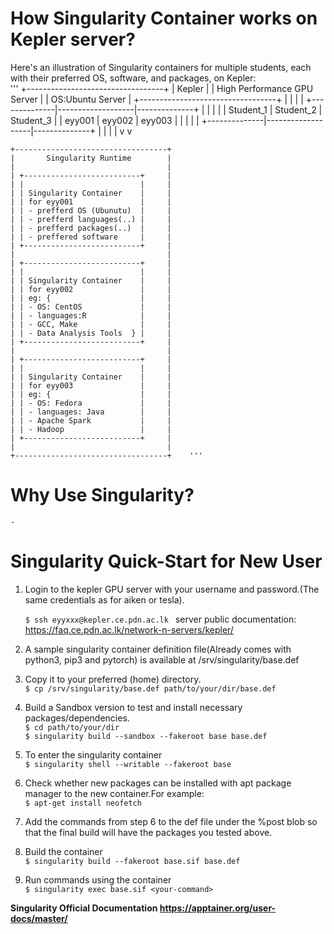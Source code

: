 # How Singularity Container works on Kepler server?

Here's an illustration of Singularity containers for multiple students, each with their preferred OS, software, and packages, on Kepler:\
'''
    +----------------------------------+
    |               Kepler             |
    |    High Performance GPU Server   |
    |          OS:Ubuntu Server        |
    +----------------------------------+
               |                   |
               |                   |
+--------------|-------------------|--------------+
|              |                   |              |
|   Student_1  |     Student_2     |   Student_3  |
|    eyy001    |      eyy002       |    eyy003    |
|              |                   |              |
+--------------|-------------------|--------------+
               |                   |
               |                   |
               v                   v

    +----------------------------------+
    |       Singularity Runtime        |
    |                                  |
    | +--------------------------+     |
    | |                          |     |
    | | Singularity Container    |     |
    | | for eyy001               |     |
    | | - prefferd OS (Ubunutu)  |     |
    | | - prefferd languages(..) |     |
    | | - prefferd packages(..)  |     |
    | | - preffered software     |     |
    | +--------------------------+     |
    |                                  |
    | +--------------------------+     |
    | |                          |     |
    | | Singularity Container    |     |
    | | for eyy002               |     |
    | | eg: {                    |     |
    | | - OS: CentOS             |     |
    | | - languages:R            |     |
    | | - GCC, Make              |     |
    | | - Data Analysis Tools  } |     |
    | +--------------------------+     |
    |                                  |
    | +--------------------------+     |
    | |                          |     |
    | | Singularity Container    |     |
    | | for eyy003               |     |
    | | eg: {                    |     |
    | | - OS: Fedora             |     |
    | | - languages: Java        |     |
    | | - Apache Spark           |     |
    | | - Hadoop                 |     |
    | +--------------------------+     |
    |                                  |
    +----------------------------------+    '''




# Why Use Singularity?
    - 




# Singularity Quick-Start for New User

1. Login to the kepler GPU server with your username and password.(The same credentials as for aiken or tesla).

    ```$ ssh eyyxxx@kepler.ce.pdn.ac.lk ```
   server public documentation: https://faq.ce.pdn.ac.lk/network-n-servers/kepler/

3. A sample singularity container definition file(Already comes with python3, pip3 and pytorch) is available at /srv/singularity/base.def  

4. Copy it to your preferred (home) directory.\
    ```$ cp /srv/singularity/base.def path/to/your/dir/base.def```

5. Build a Sandbox version to test and install necessary packages/dependencies.\
    ```$ cd path/to/your/dir```\
    ```$ singularity build --sandbox --fakeroot base base.def ```

6. To enter the singularity container\
    ```$ singularity shell --writable --fakeroot base```

7. Check whether new packages can be installed with apt package manager to the new container.For example:\
    ```$ apt-get install neofetch```

8. Add the commands from step 6 to the def file under the %post blob so that the final build will have the packages you tested above.

9. Build the container\
    ```$ singularity build --fakeroot base.sif base.def```

10. Run commands using the container\
    ```$ singularity exec base.sif <your-command>```


<b>Singularity Official Documentation<b> https://apptainer.org/user-docs/master/


